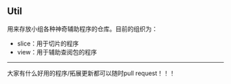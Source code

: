 ## Util

用来存放小组各种神奇辅助程序的仓库。目前的组织为：

- slice：用于切片的程序
- view：用于辅助查阅包的程序

---

大家有什么好用的程序/拓展更新都可以随时pull request！！！

